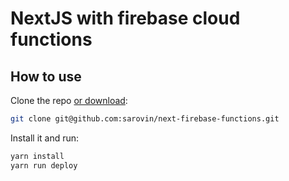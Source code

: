 # NextJS with firebase cloud functions

## How to use

Clone the repo [or download](https://github.com/sarovin/next-firebase-functions/archive/master.zip):

```bash
git clone git@github.com:sarovin/next-firebase-functions.git
```

Install it and run:

```bash
yarn install
yarn run deploy
```
